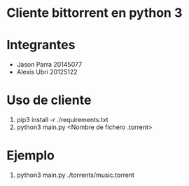 # Cliente bittorrent en python 3

# Integrantes
* Jason Parra 20145077
* Alexis Ubri 20125122

# Uso de cliente

1. pip3 install -r ./requirements.txt
2. python3 main.py <Nombre de fichero .torrent>

# Ejemplo

1. python3 main.py ./torrents/music.torrent



